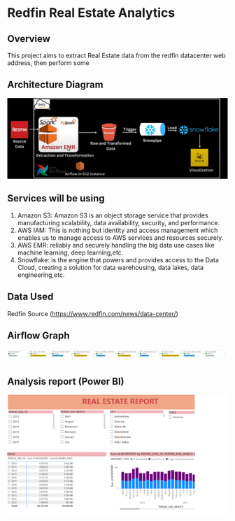 # Redfin Real Estate Analytics
 
## Overview
This project aims to extract Real Estate data from the redfin datacenter web address, then perform some  <br>

## Architecture Diagram
<img src="images/architecture.png">

## Services will be using
1. Amazon S3: Amazon S3 is an object storage service that provides manufacturing scalability, data availability, security, and performance.
2. AWS IAM: This is nothing but identity and access management which enables us to manage access to AWS services and resources securely.
3. AWS EMR: reliably and securely handling the big data use cases like machine learning, deep learning,etc.
4. Snowflake: is the engine that powers and provides access to the Data Cloud, creating a solution for data warehousing, data lakes, data engineering,etc.
## Data Used
Redfin Source (https://www.redfin.com/news/data-center/)

## Airflow Graph
<img src="images/pipeline.png">

## Analysis report (Power BI)
<img src="images/report.png">


